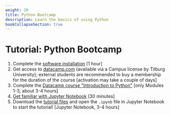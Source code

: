 ```yaml
---
weight: 20
title: Python Bootcamp
description: Learn the basics of using Python
bookCollapseSection: true
---
```


# Tutorial: Python Bootcamp

<!--
## Learning goals

- Enable you to write and execute simple code in Python
- Familairizing with interface:
- Familiarize with basic programming concepts
  - Loading packages
  - Variables
  - Looping
  - String manipulations (e.g., `.replace`)
  - Regular expressions (`import re`)
  - Dictionaries (for JSON objects)
  - Arrays for looping through a list of text
  - Functions
  - Error handling (`try` and `except`)
- Reading from and writing to ASCII files (e.g., .txt, .csv)
- Know where to look for help (e.g., Stackoverflow)
-->

1. Complete the [software installation](../software) [1 hour]
2. Get access to [datacamp.com](https://datacamp.com) (available via a Campus license by Tilburg University); external students are recommended to buy a membership for the duration of the course [activation may take a couple of days]
3. Complete the [Datacamp course "Introduction to Python"](https://learn.datacamp.com/courses/intro-to-python-for-data-science) [only Modules 1-3, about 3-4 hours]
4. [Get familiar with Jupyter Notebook](https://www.youtube.com/watch?v=HW29067qVWk) [30 minutes]
5. Download the [tutorial files](python-bootcamp.zip) and open the `.ipynb` file in Jupyter Notebook to start the tutorial! [Jupyter Notebook, 3-4 hours]
